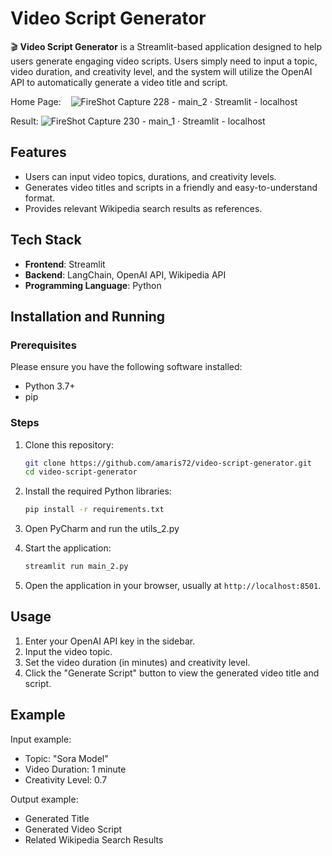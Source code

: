 # Video Script Generator

🎬 **Video Script Generator** is a Streamlit-based application designed to help users generate engaging video scripts. Users simply need to input a topic, video duration, and creativity level, and the system will utilize the OpenAI API to automatically generate a video title and script.

Home Page:   
![FireShot Capture 228 - main_2 · Streamlit - localhost](https://github.com/user-attachments/assets/6d4da540-c23d-4387-b0f8-8194b83a2ab1)

Result:
![FireShot Capture 230 - main_1 · Streamlit - localhost](https://github.com/user-attachments/assets/4da58538-cb50-4387-ac0b-cd59c2d4e33a)

## Features

- Users can input video topics, durations, and creativity levels.
- Generates video titles and scripts in a friendly and easy-to-understand format.
- Provides relevant Wikipedia search results as references.

## Tech Stack

- **Frontend**: Streamlit
- **Backend**: LangChain, OpenAI API, Wikipedia API
- **Programming Language**: Python

## Installation and Running

### Prerequisites

Please ensure you have the following software installed:

- Python 3.7+
- pip

### Steps

1. Clone this repository:
   ```bash
   git clone https://github.com/amaris72/video-script-generator.git
   cd video-script-generator
   ```

2. Install the required Python libraries:
   ```bash
   pip install -r requirements.txt
   ```

3. Open PyCharm and run the utils_2.py 

4. Start the application:
   ```bash
   streamlit run main_2.py
   ```

5. Open the application in your browser, usually at `http://localhost:8501`.

## Usage

1. Enter your OpenAI API key in the sidebar.
2. Input the video topic.
3. Set the video duration (in minutes) and creativity level.
4. Click the "Generate Script" button to view the generated video title and script.

## Example

Input example:
- Topic: "Sora Model"
- Video Duration: 1 minute
- Creativity Level: 0.7

Output example:
- Generated Title
- Generated Video Script
- Related Wikipedia Search Results
